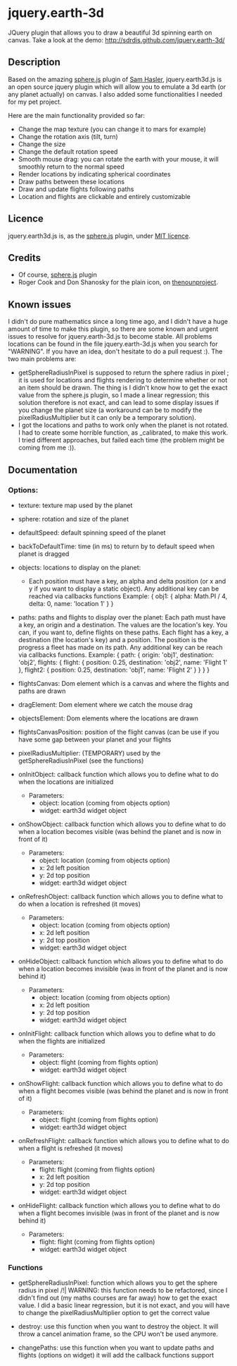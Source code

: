 jquery.earth-3d
===============

JQuery plugin that allows you to draw a beautiful 3d spinning earth on canvas. Take a look at the demo:
http://sdrdis.github.com/jquery.earth-3d/

Description
-----------

Based on the amazing [sphere.js](https://github.com/SamHasler/sphere) plugin of [Sam Hasler](https://twitter.com/SamHasler), jquery.earth3d.js is an open source jquery plugin which will allow you to emulate a 3d earth (or any planet actually) on canvas. I also added some functionalities I needed for my pet project.

Here are the main functionality provided so far:
* Change the map texture (you can change it to mars for example)
* Change the rotation axis (tilt, turn)
* Change the size
* Change the default rotation speed
* Smooth mouse drag: you can rotate the earth with your mouse, it will smoothly return to the normal speed
* Render locations by indicating spherical coordinates
* Draw paths between these locations
* Draw and update flights following paths
* Location and flights are clickable and entirely customizable

Licence
-------
jquery.earth3d.js is, as the [sphere.js](https://github.com/SamHasler/sphere) plugin, under [MIT licence](http://sdrdis.github.com/jquery.earth-3d/MIT-LICENSE.txt).

Credits
-------
* Of course, [sphere.js](https://github.com/SamHasler/sphere) plugin
* Roger Cook and Don Shanosky for the plain icon, on [thenounproject](http://thenounproject.com/noun/airplane/#icon-No75).

Known issues
------------
I didn't do pure mathematics since a long time ago, and I didn't have a huge amount of time to make this plugin, so there are some known and urgent issues to resolve for jquery.earth-3d.js to become stable.
All problems locations can be found in the file jquery.earth-3d.js when you search for "WARNING". If you have an idea, don't hesitate to do a pull request :).
The two main problems are:
* getSphereRadiusInPixel is supposed to return the sphere radius in pixel ; it is used for locations and flights rendering to determine whether or not an item should be drawn. The thing is I didn't know how to get the exact value from the sphere.js plugin, so I made a linear regression; this solution therefore is not exact, and can lead to some display issues if you change the planet size (a workaround can be to modify the pixelRadiusMultiplier but it can only be a temporary solution).
* I got the locations and paths to work only when the planet is not rotated. I had to create some horrible function, as _calibrated, to make this work. I tried different approaches, but failed each time (the problem might be coming from me :)).

Documentation
-------------

### Options:
  * texture: texture map used by the planet

  * sphere: rotation and size of the planet

  * defaultSpeed: default spinning speed of the planet

  * backToDefaultTime: time (in ms) to return by to default speed when planet is dragged

  * objects: locations to display on the planet:
    * Each position must have a key, an alpha and delta position (or x and y if you want to display a static object).
      Any additional key can be reached via callbacks functions
      Example:
        {
          obj1: {
            alpha: Math.PI / 4,
            delta: 0,
            name: 'location 1'
          }
        }

  * paths: paths and flights to display over the planet:
     Each path must have a key, an origin and a destination. The values are the location's key.
     You can, if you want to, define flights on these paths.
     Each flight has a key, a destination (the location's key) and a position.
     The position is the progress a fleet has made on its path.
     Any additional key can be reach via callbacks functions.
     Example:
      {
        path: {
          origin: 'obj1',
          destination: 'obj2',
          flights: {
            flight: {
              position: 0.25,
              destination: 'obj2',
              name: 'Flight 1'
            },
            flight2: {
              position: 0.25,
              destination: 'obj1',
              name: 'Flight 2'
            }
          }
        }
      }

  * flightsCanvas: Dom element which is a canvas and where the flights and paths are drawn

  * dragElement: Dom element where we catch the mouse drag

  * objectsElement: Dom elements where the locations are drawn

  * flightsCanvasPosition: position of the flight canvas (can be use if you have some gap between your planet and your flights

  * pixelRadiusMultiplier: (TEMPORARY) used by the getSphereRadiusInPixel (see the functions)

  * onInitObject: callback function which allows you to define what to do when the locations are initialized
    * Parameters:
      * object: location (coming from objects option)
      * widget: earth3d widget object

  * onShowObject: callback function which allows you to define what to do when a location becomes visible (was behind the planet and is now in front of it)
    * Parameters:
      * object: location (coming from objects option)
      * x: 2d left position
      * y: 2d top position
      * widget: earth3d widget object

  * onRefreshObject: callback function which allows you to define what to do when a location is refreshed (it moves)
    * Parameters:
      * object: location (coming from objects option)
      * x: 2d left position
      * y: 2d top position
      * widget: earth3d widget object

  * onHideObject: callback function which allows you to define what to do when a location becomes invisible (was in front of the planet and is now behind it)
    * Parameters:
      * object: location (coming from objects option)
      * x: 2d left position
      * y: 2d top position
      * widget: earth3d widget object

  * onInitFlight: callback function which allows you to define what to do when the flights are initialized
    * Parameters:
      * object: flight (coming from flights option)
      * widget: earth3d widget object

  * onShowFlight: callback function which allows you to define what to do when a flight becomes visible (was behind the planet and is now in front of it)
    * Parameters:
      * object: flight (coming from flights option)
      * widget: earth3d widget object

  * onRefreshFlight: callback function which allows you to define what to do when a flight is refreshed (it moves)
    * Parameters:
      * flight: flight (coming from flights option)
      * x: 2d left position
      * y: 2d top position
      * widget: earth3d widget object

  * onHideFlight: callback function which allows you to define what to do when a flight becomes invisible (was in front of the planet and is now behind it)
    * Parameters:
      * flight: flight (coming from flights option)
      * widget: earth3d widget object






### Functions

  * getSphereRadiusInPixel: function which allows you to get the sphere radius in pixel
    /!| WARNING: this function needs to be refactored, since I didn't find out (my maths courses are far away) how to
    get the exact value. I did a basic linear regression, but it is not exact, and you will have to change the pixelRadiusMultiplier
    option to get the correct value

  * destroy: use this function when you want to destroy the object. It will throw a cancel animation frame, so the
    CPU won't be used anymore.

  * changePaths: use this function when you want to update paths and flights (options on widget)
    it will add the callback functions support
